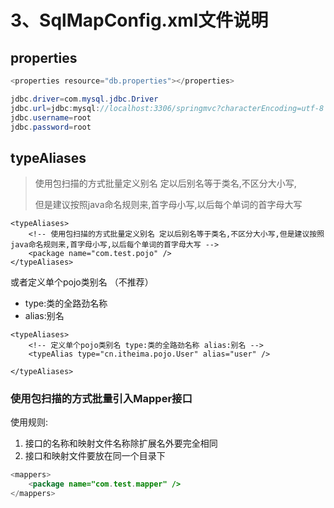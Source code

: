 # 3、SqlMapConfig.xml文件说明

## properties

```java
<properties resource="db.properties"></properties>
```

```java
jdbc.driver=com.mysql.jdbc.Driver
jdbc.url=jdbc:mysql://localhost:3306/springmvc?characterEncoding=utf-8
jdbc.username=root
jdbc.password=root
```

## typeAliases

> 使用包扫描的方式批量定义别名 定以后别名等于类名,不区分大小写,
>
> 但是建议按照java命名规则来,首字母小写,以后每个单词的首字母大写

```
<typeAliases>
    <!-- 使用包扫描的方式批量定义别名 定以后别名等于类名,不区分大小写,但是建议按照java命名规则来,首字母小写,以后每个单词的首字母大写 -->
    <package name="com.test.pojo" />
</typeAliases>
```

或者定义单个pojo类别名 （不推荐）

* type:类的全路劲名称
* alias:别名

```
<typeAliases>
    <!-- 定义单个pojo类别名 type:类的全路劲名称 alias:别名 -->
    <typeAlias type="cn.itheima.pojo.User" alias="user" />

</typeAliases>
```

### 使用包扫描的方式批量引入Mapper接口

使用规则:

1. 接口的名称和映射文件名称除扩展名外要完全相同
2. 接口和映射文件要放在同一个目录下

```java
<mappers>
    <package name="com.test.mapper" />
</mappers>
```



